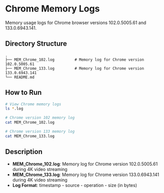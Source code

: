 # Chrome Memory Logs

Memory usage logs for Chrome browser versions 102.0.5005.61 and 133.0.6943.141.

## Directory Structure

```
.
├── MEM_Chrome_102.log         # Memory log for Chrome version 102.0.5005.61
├── MEM_Chrome_133.log         # Memory log for Chrome version 133.0.6943.141
└── README.md
```

## How to Run

```bash
# View Chrome memory logs
ls *.log

# Chrome version 102 memory log
cat MEM_Chrome_102.log

# Chrome version 133 memory log
cat MEM_Chrome_133.log
```

## Description
- **MEM_Chrome_102.log**: Memory log for Chrome version 102.0.5005.61 during 4K video streaming
- **MEM_Chrome_133.log**: Memory log for Chrome version 133.0.6943.141 during 4K video streaming
- **Log Format**: timestamp - source - operation - size (in bytes)
